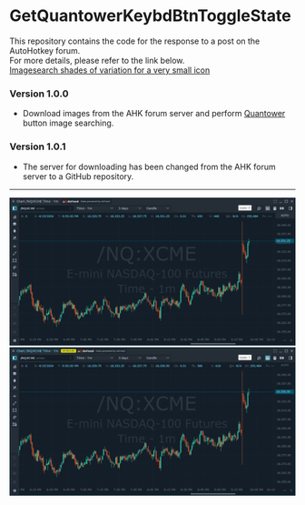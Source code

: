# GetQuantowerKeybdBtnToggleState
This repository contains the code for the response to a post on the AutoHotkey forum.  
For more details, please refer to the link below.  
[Imagesearch shades of variation for a very small icon](https://www.autohotkey.com/boards/viewtopic.php?f=82&t=128626)
### Version 1.0.0
- Download images from the AHK forum server and perform [Quantower](https://www.quantower.com/) button image searching.
### Version 1.0.1
- The server for downloading has been changed from the AHK forum server to a GitHub repository.
---
![20240416_215320.png](https://raw.githubusercontent.com/Seven0528/GetQuantowerKeybdBtnToggleState/main/20240416_215320.png)
![20240416_215333.png](https://raw.githubusercontent.com/Seven0528/GetQuantowerKeybdBtnToggleState/main/20240416_215333.png)
